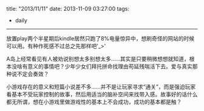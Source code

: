 title: "2013/11/11"
date: 2013-11-09 03:27:00
tags:
- daily
---
放置play两个半星期后kindle居然只跑了8%电量惊异中，想刷奇怪的网站的时候可以用。有种作死感不过总之先那样吧'_>'

A岛上经常看见有人被劝说别想太多别想太多……其实是只要稍微想想就知道，根本没啥有意义的事情吧？少年少女们拜托拼命找理由苟延残喘活下去。爱与真实那种说不定会奏效？

小游戏存在的意义和短篇小说差不多……并不是让玩家寻求“通关”，而是强迫玩家看基本不受玩家控制的故事，然后用适当的脑补空间来找带入感。故事好的话什么都无所谓，想在小游戏里做游戏性的基本上不会成功，成功的基本都是触？